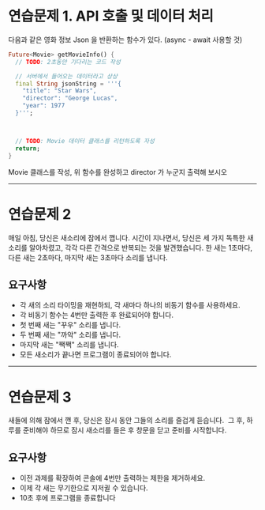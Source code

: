 # 연습문제 1. API 호출 및 데이터 처리
다음과 같은 영화 정보 Json 을 반환하는 함수가 있다. (async - await 사용할 것)
```dart
Future<Movie> getMovieInfo() {
  // TODO: 2초동안 기다리는 코드 작성

  // 서버에서 들어오는 데이터라고 상상
  final String jsonString = '''{
    "title": "Star Wars",
    "director": "George Lucas",
    "year": 1977
  }''';



  // TODO: Movie 데이터 클래스를 리턴하도록 자성
  return;
}

```
Movie 클래스를 작성,
위 함수를 완성하고 director 가 누군지 출력해 보시오



---

# 연습문제 2
매일 아침, 당신은 새소리에 잠에서 깹니다. 시간이 지나면서, 당신은 세 가지 독특한 새소리를 알아차렸고, 각각 다른 간격으로 반복되는 것을 발견했습니다.
한 새는 1초마다, 다른 새는 2초마다, 마지막 새는 3초마다 소리를 냅니다.

## 요구사항
- 각 새의 소리 타이밍을 재현하되, 각 새마다 하나의 비동기 함수를 사용하세요.
- 각 비동기 함수는 4번만 출력한 후 완료되어야 합니다.
- 첫 번째 새는 "꾸우" 소리를 냅니다.
- 두 번째 새는 "까악" 소리를 냅니다.
- 마지막 새는 "짹짹" 소리를 냅니다.
- 모든 새소리가 끝나면 프로그램이 종료되어야 합니다.

---

# 연습문제 3
새들에 의해 잠에서 깬 후, 당신은 잠시 동안 그들의 소리를 즐겁게 듣습니다.  그 후, 하루를 준비해야 하므로 잠시 새소리를 들은 후 창문을 닫고 준비를 시작합니다.

## 요구사항
- 이전 과제를 확장하여 콘솔에 4번만 출력하는 제한을 제거하세요.
- 이제 각 새는 무기한으로 지저귈 수 있습니다.
- 10초 후에 프로그램을 종료합니다
